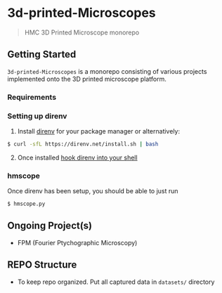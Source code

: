 # 3d-printed-Microscopes

> HMC 3D Printed Microscope monorepo

## Getting Started

`3d-printed-Microscopes` is a monorepo consisting of various projects
implemented onto the 3D printed microscope platform.

### Requirements

### Setting up direnv

1. Install [direnv] for your package manager or alternatively:
```sh
$ curl -sfL https://direnv.net/install.sh | bash
```
2. Once installed [hook direnv into your shell]

### hmscope

Once direnv has been setup, you should be able to just run

```sh
$ hmscope.py
```

## Ongoing Project(s)

* FPM (Fourier Ptychographic Microscopy)

## REPO Structure

* To keep repo organized. Put all captured data in `datasets/` directory

[direnv]: https://direnv.net/
[hook direnv into your shell]: https://direnv.net/docs/hook.html
